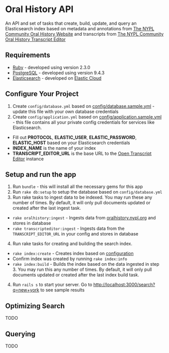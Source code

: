 # Oral History API

An API and set of tasks that create, build, update, and query an Elasticsearch index based on metadata and annotations from [The NYPL Community Oral History Website](http://oralhistory.nypl.org) and transcripts from [The NYPL Community Oral History Transcript Editor](http://transcribe.oralhistory.nypl.org/)

## Requirements

* [Ruby](https://www.ruby-lang.org/en/) - developed using version 2.3.0
* [PostgreSQL](https://www.postgresql.org/) - developed using version 9.4.3
* [Elasticsearch](https://www.elastic.co/) - developed on [Elastic Cloud](https://www.elastic.co/cloud)

## Configure Your Project

1. Create `config/database.yml` based on [config/database.sample.yml](config/database.sample.yml) - update this file with your own database credentials
2. Create `config/application.yml` based on [config/application.sample.yml](config/application.sample.yml) - this file contains all your private config credentials for services like Elasticsearch.
  - Fill out **PROTOCOL**, **ELASTIC_USER**, **ELASTIC_PASSWORD**, **ELASTIC_HOST** based on your Elasticsearch credentials
  - **INDEX_NAME** is the name of your index
  - **TRANSCRIPT_EDITOR_URL** is the base URL to the [Open Transcript Editor](https://github.com/NYPL/transcript-editor) instance

## Setup and run the app

1. Run `bundle` - this will install all the necessary gems for this app
2. Run `rake db:setup` to setup the database based on `config/database.yml`
3. Run rake tasks to ingest data to be indexed. You may run these any number of times. By default, it will only pull documents updated or created after the last ingest task.
  - `rake oralhistory:ingest` - Ingests data from [oralhistory.nypl.org](http://oralhistory.nypl.org) and stores in database
  - `rake transcripteditor:ingest` - Ingests data from the `TRANSCRIPT_EDITOR_URL` in your config and stores in database
4. Run rake tasks for creating and building the search index.
  - `rake index:create` - Creates index based on [configuration](app/models/index.rb)
  - Confirm index was created by running `rake index:info`
  - `rake index:build` - Builds the index based on the data ingested in step 3. You may run this any number of times. By default, it will only pull documents updated or created after the last index build task.
4. Run `rails s` to start your server. Go to [http://localhost:3000/search?q=new+york](http://localhost:3000/search?q=new+york) to see sample results

## Optimizing Search

TODO

## Querying

TODO
